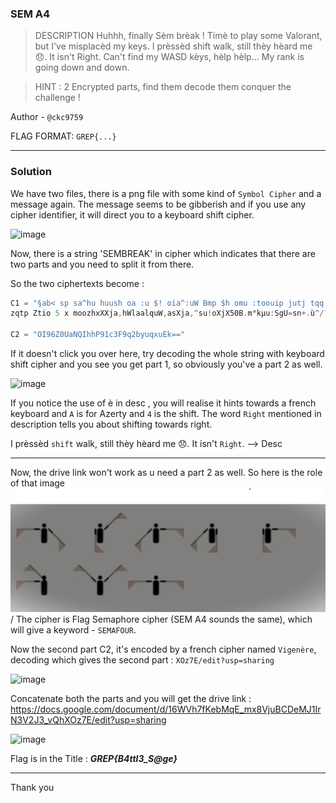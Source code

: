 ### SEM A4

> DESCRIPTION
Huhhh, finally Sèm brèak ! Timè to play some Valorant, but I've misplacèd my keys. I prèssèd shift walk, still thèy hèard me 😞. It isn't Right. Can't find my WASD kèys, hèlp hèlp... My rank is going down and down.

> HINT : 2 Encrypted parts, find them decode them conquer the challenge !

Author - `@ckc9759`

FLAG FORMAT: `GREP{...}`

---

### Solution 

We have two files, there is a png file with some kind of `Symbol Cipher` and a message again. The message seems to be gibberish and if you use any cipher identifier, it will direct you to a
keyboard shift cipher.

![image](https://user-images.githubusercontent.com/95117634/230008673-6b9e4b5f-41bf-4f05-8c94-a7ce6737c430.png)

Now, there is a string 'SEMBREAK' in cipher which indicates that there are two parts and you need to split it from there.

So the two ciphertexts become :

```c
C1 = "§ab< sp sa^hu huush oa :u $! oia^:uW Bmp $h omu :toouip jutj tqq omu o$suW £ bt!o !ub a!uh xX 567890+1 laaaa< Pa^ bt!o oa zqtp quo_h
zqtp Ztio 5 x moozhxXXja,hWlaalquW,asXja,^su!oXjX50B.m°kµu:SgU=sn+.ù^/?JuS%5£i§7.6%7=;Gm"

C2 = "OI96Z0UaNQIhhP91c3F9q2byuqxuEk=="
```

If it doesn't click you over here, try decoding the whole string with keyboard shift cipher and you see you get part 1, so obviously you've a part 2 as well. 

![image](https://user-images.githubusercontent.com/95117634/230009322-edadcca0-c40f-4580-8bcb-252a6041bee1.png)

If you notice the use of è in desc , you will realise it hints towards a french keyboard and `A` is for Azerty and `4` is the shift. The word `Right` mentioned in description
tells you about shifting towards right. 

I prèssèd `shift` walk, still thèy hèard me 😞. It isn't `Right`. --> Desc

---

Now, the drive link won't work as u need a part 2 as well. So here is the role of that image ![Dancing.png](Dancing.png)/
The cipher is Flag Semaphore cipher (SEM A4 sounds the same), which will give a keyword - `SEMAFOUR`.

Now the second part C2, it's encoded by a french cipher named `Vigenère`, decoding which gives the second part : `XOz7E/edit?usp=sharing`

![image](https://user-images.githubusercontent.com/95117634/230010831-df257e89-8f91-43af-9ed5-2500cf0fc9f3.png)

Concatenate both the parts and you will get the drive link : https://docs.google.com/document/d/16WVh7fKebMqE_mx8VjuBCDeMJ1IrN3V2J3_vQhXOz7E/edit?usp=sharing

![image](https://user-images.githubusercontent.com/95117634/230011121-b7b56527-bd41-487c-a5f3-b7ec98bf23d0.png)

Flag is in the Title : ***GREP{B4ttl3_S@ge}***

---

Thank you


